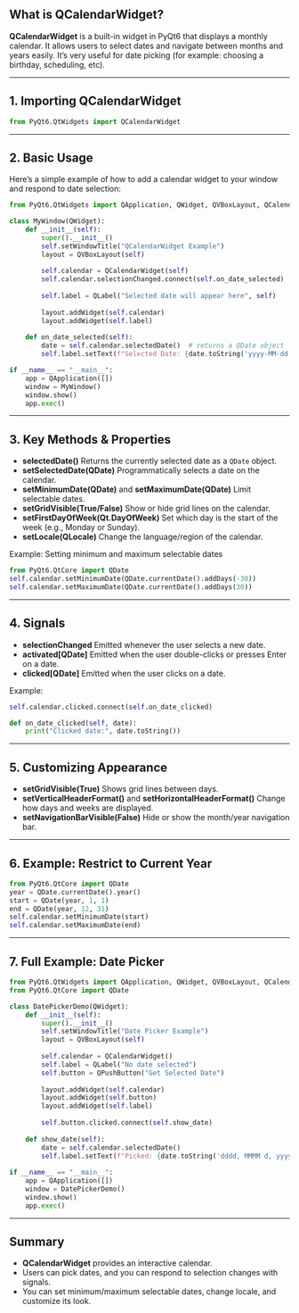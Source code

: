 ## What is QCalendarWidget?

**QCalendarWidget** is a built-in widget in PyQt6 that displays a monthly calendar. It allows users to select dates and navigate between months and years easily. It’s very useful for date picking (for example: choosing a birthday, scheduling, etc).

---

## 1. Importing QCalendarWidget

```python
from PyQt6.QtWidgets import QCalendarWidget
```

---

## 2. Basic Usage

Here’s a simple example of how to add a calendar widget to your window and respond to date selection:

```python
from PyQt6.QtWidgets import QApplication, QWidget, QVBoxLayout, QCalendarWidget, QLabel

class MyWindow(QWidget):
    def __init__(self):
        super().__init__()
        self.setWindowTitle("QCalendarWidget Example")
        layout = QVBoxLayout(self)
        
        self.calendar = QCalendarWidget(self)
        self.calendar.selectionChanged.connect(self.on_date_selected)
        
        self.label = QLabel("Selected date will appear here", self)
        
        layout.addWidget(self.calendar)
        layout.addWidget(self.label)
    
    def on_date_selected(self):
        date = self.calendar.selectedDate()  # returns a QDate object
        self.label.setText(f"Selected Date: {date.toString('yyyy-MM-dd')}")

if __name__ == "__main__":
    app = QApplication([])
    window = MyWindow()
    window.show()
    app.exec()
```

---

## 3. Key Methods & Properties

* **selectedDate()**
  Returns the currently selected date as a `QDate` object.
* **setSelectedDate(QDate)**
  Programmatically selects a date on the calendar.
* **setMinimumDate(QDate)** and **setMaximumDate(QDate)**
  Limit selectable dates.
* **setGridVisible(True/False)**
  Show or hide grid lines on the calendar.
* **setFirstDayOfWeek(Qt.DayOfWeek)**
  Set which day is the start of the week (e.g., Monday or Sunday).
* **setLocale(QLocale)**
  Change the language/region of the calendar.

Example: Setting minimum and maximum selectable dates

```python
from PyQt6.QtCore import QDate
self.calendar.setMinimumDate(QDate.currentDate().addDays(-30))
self.calendar.setMaximumDate(QDate.currentDate().addDays(30))
```

---

## 4. Signals

* **selectionChanged**
  Emitted whenever the user selects a new date.
* **activated\[QDate]**
  Emitted when the user double-clicks or presses Enter on a date.
* **clicked\[QDate]**
  Emitted when the user clicks on a date.

Example:

```python
self.calendar.clicked.connect(self.on_date_clicked)

def on_date_clicked(self, date):
    print("Clicked date:", date.toString())
```

---

## 5. Customizing Appearance

* **setGridVisible(True)**
  Shows grid lines between days.
* **setVerticalHeaderFormat()** and **setHorizontalHeaderFormat()**
  Change how days and weeks are displayed.
* **setNavigationBarVisible(False)**
  Hide or show the month/year navigation bar.

---

## 6. Example: Restrict to Current Year

```python
from PyQt6.QtCore import QDate
year = QDate.currentDate().year()
start = QDate(year, 1, 1)
end = QDate(year, 12, 31)
self.calendar.setMinimumDate(start)
self.calendar.setMaximumDate(end)
```

---

## 7. Full Example: Date Picker

```python
from PyQt6.QtWidgets import QApplication, QWidget, QVBoxLayout, QCalendarWidget, QPushButton, QLabel
from PyQt6.QtCore import QDate

class DatePickerDemo(QWidget):
    def __init__(self):
        super().__init__()
        self.setWindowTitle("Date Picker Example")
        layout = QVBoxLayout(self)
        
        self.calendar = QCalendarWidget()
        self.label = QLabel("No date selected")
        self.button = QPushButton("Get Selected Date")
        
        layout.addWidget(self.calendar)
        layout.addWidget(self.button)
        layout.addWidget(self.label)
        
        self.button.clicked.connect(self.show_date)
    
    def show_date(self):
        date = self.calendar.selectedDate()
        self.label.setText(f"Picked: {date.toString('dddd, MMMM d, yyyy')}")
        
if __name__ == "__main__":
    app = QApplication([])
    window = DatePickerDemo()
    window.show()
    app.exec()
```

---

## Summary

* **QCalendarWidget** provides an interactive calendar.
* Users can pick dates, and you can respond to selection changes with signals.
* You can set minimum/maximum selectable dates, change locale, and customize its look.